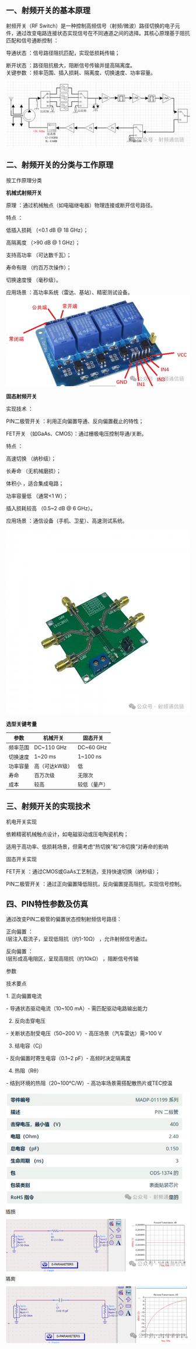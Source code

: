 
## 一、射频开关的基本原理

射频开关（RF Switch）是一种控制高频信号（射频/微波）路径切换的电子元件，通过改变电路连接状态实现信号在不同通道之间的选择。其核心原理基于阻抗匹配和信号通断控制 ：

导通状态 ：信号路径阻抗匹配，实现低损耗传输；

断开状态 ：路径阻抗极大，阻断信号传输并提高隔离度。            
关键参数 ：频率范围、插入损耗、隔离度、切换速度、功率容量。

![](https://raw.githubusercontent.com/LeroyK111/pictureBed/master/20250401164653.png)

## 二、射频开关的分类与工作原理

按工作原理分类 

**机械式射频开关**

原理 ：通过机械触点（如电磁继电器）物理连接或断开信号路径。

特点 ：

低插入损耗 （<0.1 dB @ 18 GHz）；

高隔离度 （>90 dB @ 1 GHz）；

支持高功率 （可达数千瓦）；

寿命有限 （约百万次操作）；    

切换速度慢 （毫秒级）。

应用场景 ：高功率系统（雷达、基站）、精密测试设备。
![](https://raw.githubusercontent.com/LeroyK111/pictureBed/master/20250401164711.png)

**固态射频开关**

实现技术 ：

PIN二极管开关 ：利用正向偏置导通、反向偏置截止的特性；

FET开关 （如GaAs、CMOS）：通过栅极电压控制导通/关断。

特点 ：

高速切换 （纳秒级）；

长寿命 （无机械磨损）；

体积小 ，适合集成电路；

功率容量低 （通常<1 W）；

插入损耗较高 （0.5~2 dB @ 6 GHz）。

应用场景 ：通信设备（手机、卫星）、高速测试系统。

![](https://raw.githubusercontent.com/LeroyK111/pictureBed/master/20250401164727.png)

**选型关键考量**

| 参数   | 机械开关       | 固态开关      |
| ---- | ---------- | --------- |
| 频率范围 | DC~110 GHz | DC~60 GHz |
| 切换速度 | 1~20 ms    | 1~100 ns  |
| 功率容量 | 高（可达kW级）   | 低         |
| 寿命   | 百万次级       | 无限次       |
| 成本   | 较高         | 较低（量产）    |
## 三、射频开关的实现技术         

机电开关实现         

依赖精密机械触点设计，如电磁驱动或压电陶瓷机构；

适用于高功率、低损耗场景，但需考虑“热切换”和“冷切换”对寿命的影响          

固态开关实现       

FET开关 ：通过CMOS或GaAs工艺制造，支持快速切换（纳秒级）；

PIN二极管开关 ：通过正向偏置降低阻抗，反向偏置提高阻抗，实现信号控制。

## 四、PIN特性参数及仿真   

通过改变PIN二极管的偏置状态控制射频信号路径：

正向偏置 ：            
I层注入载流子，呈现低阻抗（约1-10Ω） ，允许射频信号通过。

反向偏置 ：            
I层形成高电阻区，呈现高阻抗（约10kΩ） ，阻断信号传输

参数

技术要点

1. 正向偏置电流        

- 导通状态驱动电流（10~100 mA）- 需匹配驱动电路输出能力

2. 反向击穿电压

- 关断状态耐受电压（50~200 V）- 高压场景（汽车雷达）需>100 V

3. 结电容（Cj）

- 反向偏置时寄生电容（0.1~2 pF）- 高频时决定隔离度

4. 热阻（Rθ）

- 结到环境的热阻（20~100°C/W）- 高功率场景需搭配散热片或TEC控温

![](https://raw.githubusercontent.com/LeroyK111/pictureBed/master/20250401164852.png)







